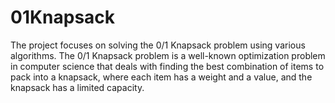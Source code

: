 # 01Knapsack
The project focuses on solving the 0/1 Knapsack problem using various algorithms. The 0/1 Knapsack problem is a well-known optimization problem in computer science that deals with finding the best combination of items to pack into a knapsack, where each item has a weight and a value, and the knapsack has a limited capacity.
